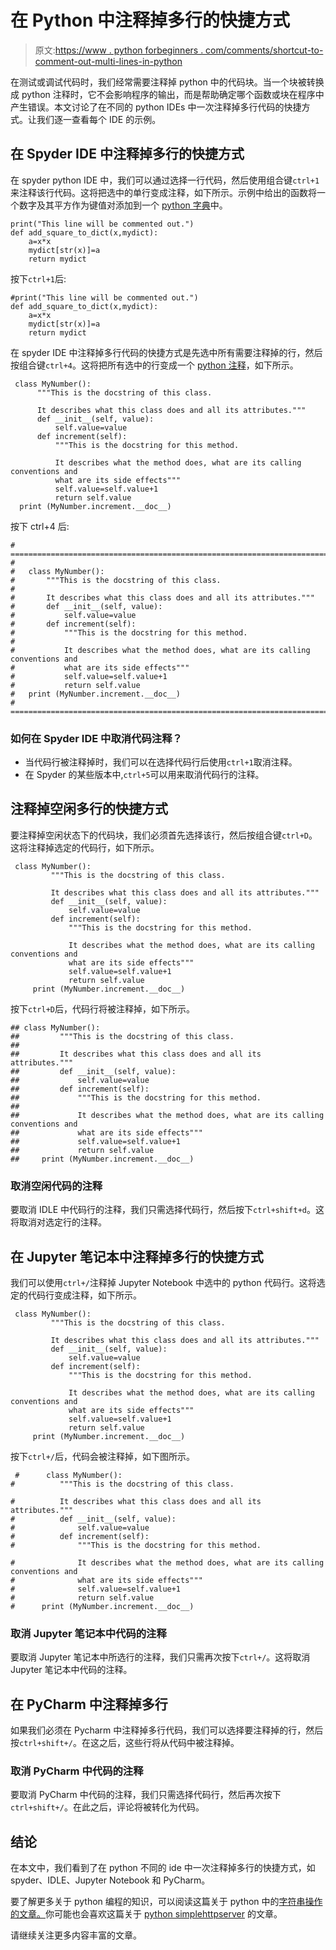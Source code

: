 # 在 Python 中注释掉多行的快捷方式

> 原文:[https://www . python forbeginners . com/comments/shortcut-to-comment-out-multi-lines-in-python](https://www.pythonforbeginners.com/comments/shortcut-to-comment-out-multiple-lines-in-python)

在测试或调试代码时，我们经常需要注释掉 python 中的代码块。当一个块被转换成 python 注释时，它不会影响程序的输出，而是帮助确定哪个函数或块在程序中产生错误。本文讨论了在不同的 python IDEs 中一次注释掉多行代码的快捷方式。让我们逐一查看每个 IDE 的示例。

## 在 Spyder IDE 中注释掉多行的快捷方式

在 spyder python IDE 中，我们可以通过选择一行代码，然后使用组合键`ctrl+1`来注释该行代码。这将把选中的单行变成注释，如下所示。示例中给出的函数将一个数字及其平方作为键值对添加到一个 [python 字典](https://www.pythonforbeginners.com/dictionary/how-to-use-dictionaries-in-python/)中。

```
print("This line will be commented out.")
def add_square_to_dict(x,mydict):
    a=x*x
    mydict[str(x)]=a
    return mydict 
```

按下`ctrl+1`后:

```
#print("This line will be commented out.")
def add_square_to_dict(x,mydict):
    a=x*x
    mydict[str(x)]=a
    return mydict 
```

在 spyder IDE 中注释掉多行代码的快捷方式是先选中所有需要注释掉的行，然后按组合键`ctrl+4`。这将把所有选中的行变成一个 [python 注释](https://www.pythonforbeginners.com/comments/comments-in-python)，如下所示。

```
 class MyNumber():
      """This is the docstring of this class.

      It describes what this class does and all its attributes."""
      def __init__(self, value):
          self.value=value
      def increment(self):
          """This is the docstring for this method.

          It describes what the method does, what are its calling conventions and
          what are its side effects"""
          self.value=self.value+1
          return self.value
  print (MyNumber.increment.__doc__)
```

按下 ctrl+4 后:

```
# =============================================================================
# 
#   class MyNumber():
#       """This is the docstring of this class.
#       
#       It describes what this class does and all its attributes."""
#       def __init__(self, value):
#           self.value=value
#       def increment(self):
#           """This is the docstring for this method.
#           
#           It describes what the method does, what are its calling conventions and
#           what are its side effects"""
#           self.value=self.value+1
#           return self.value
#   print (MyNumber.increment.__doc__)
# =============================================================================
```

### 如何在 Spyder IDE 中取消代码注释？

*   当代码行被注释掉时，我们可以在选择代码行后使用`ctrl+1`取消注释。
*   在 Spyder 的某些版本中,`ctrl+5`可以用来取消代码行的注释。

## 注释掉空闲多行的快捷方式

要注释掉空闲状态下的代码块，我们必须首先选择该行，然后按组合键`ctrl+D`。这将注释掉选定的代码行，如下所示。

```
 class MyNumber():
         """This is the docstring of this class.

         It describes what this class does and all its attributes."""
         def __init__(self, value):
             self.value=value
         def increment(self):
             """This is the docstring for this method.

             It describes what the method does, what are its calling conventions and
             what are its side effects"""
             self.value=self.value+1
             return self.value
     print (MyNumber.increment.__doc__)
```

按下`ctrl+D`后，代码行将被注释掉，如下所示。

```
## class MyNumber():
##         """This is the docstring of this class.
##         
##         It describes what this class does and all its attributes."""
##         def __init__(self, value):
##             self.value=value
##         def increment(self):
##             """This is the docstring for this method.
##             
##             It describes what the method does, what are its calling conventions and
##             what are its side effects"""
##             self.value=self.value+1
##             return self.value
##     print (MyNumber.increment.__doc__) 
```

### 取消空闲代码的注释

要取消 IDLE 中代码行的注释，我们只需选择代码行，然后按下`ctrl+shift+d`。这将取消对选定行的注释。

## 在 Jupyter 笔记本中注释掉多行的快捷方式

我们可以使用`ctrl+/`注释掉 Jupyter Notebook 中选中的 python 代码行。这将选定的代码行变成注释，如下所示。

```
 class MyNumber():
         """This is the docstring of this class.

         It describes what this class does and all its attributes."""
         def __init__(self, value):
             self.value=value
         def increment(self):
             """This is the docstring for this method.

             It describes what the method does, what are its calling conventions and
             what are its side effects"""
             self.value=self.value+1
             return self.value
     print (MyNumber.increment.__doc__)
```

按下`ctrl+/`后，代码会被注释掉，如下图所示。

```
 #      class MyNumber():
#          """This is the docstring of this class.

#          It describes what this class does and all its attributes."""
#          def __init__(self, value):
#              self.value=value
#          def increment(self):
#              """This is the docstring for this method.

#              It describes what the method does, what are its calling conventions and
#              what are its side effects"""
#              self.value=self.value+1
#              return self.value
#      print (MyNumber.increment.__doc__)
```

### 取消 Jupyter 笔记本中代码的注释

要取消 Jupyter 笔记本中所选行的注释，我们只需再次按下`ctrl+/`。这将取消 Jupyter 笔记本中代码的注释。

## 在 PyCharm 中注释掉多行

如果我们必须在 Pycharm 中注释掉多行代码，我们可以选择要注释掉的行，然后按`ctrl+shift+/`。在这之后，这些行将从代码中被注释掉。

### 取消 PyCharm 中代码的注释

要取消 PyCharm 中代码的注释，我们只需选择代码行，然后再次按下`ctrl+shift+/`。在此之后，评论将被转化为代码。

## 结论

在本文中，我们看到了在 python 不同的 ide 中一次注释掉多行的快捷方式，如 spyder、IDLE、Jupyter Notebook 和 PyCharm。

要了解更多关于 python 编程的知识，可以阅读这篇关于 python 中的[字符串操作的文章。](https://www.pythonforbeginners.com/basics/string-manipulation-in-python)你可能也会喜欢这篇关于 [python simplehttpserver](https://www.pythonforbeginners.com/modules-in-python/how-to-use-simplehttpserver) 的文章。

请继续关注更多内容丰富的文章。